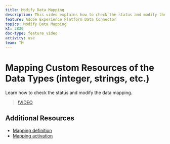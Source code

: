```yaml
---
title: Modify Data Mapping
description: This video explains how to check the status and modify the data mapping.
feature: Adobe Experience Platform Data Connector
topics: Modify Data Mapping
kt: 2830
doc-type: feature video
activity: use
team: TM
---
```


# Mapping Custom Resources of the Data Types (integer, strings, etc.)

Learn how to check the status and modify the data mapping.

>[!VIDEO](https://video.tv.adobe.com/v/27266?quality=12)

## Additional Resources

* [Mapping definition](https://docs.adobe.com/content/help/en/campaign-standard/using/administrating/mapping-campaign-and-aep-data/aep-mapping-definition.html)
* [Mapping activation](https://docs.adobe.com/content/help/en/campaign-standard/using/administrating/mapping-campaign-and-aep-data/aep-mapping-activation.html)
